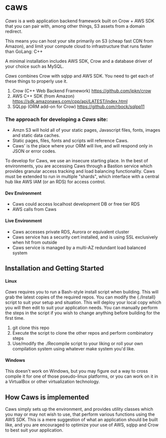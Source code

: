 # caws
_Caws_ is a web application backend framework built on Crow + AWS SDK that you can pair with, among other things, S3 assets from a domain redirect.  

This means you can host your site primarily on S3 (cheap fast CDN from Amazon), and limit your compute cloud to infrastructure that runs faster than GoLang: C++

A minimal installation includes AWS SDK, Crow and a database driver of your choice such as MySQL.

_Caws_ combines Crow with sqlpp and AWS SDK.  You need to get each of these things to properly use it.

1. Crow (C++ Web Backend Framework) https://github.com/ipkn/crow
2. AWS C++ SDK (from Amazon) https://sdk.amazonaws.com/cpp/api/LATEST/index.html
3. SQLpp (ORM add-on for Crow) https://github.com/rbock/sqlpp11

### The approach for developing a _Caws_ site:

* Amzn S3 will hold all of your static pages, Javascript files, fonts, images and static data caches. 
* Static pages, files, fonts and scripts will reference Caws.
* Caws' is the place where your ORM will live, and will respond only in JSON or error codes.

To develop for Caws, we use an insecure starting place.  In the best of environments, you are accessing Caws through a Bastion service which provides granular access tracking and load balancing functionality.  Caws must be extended to run in multiple "shards", which interface with a central hub like AWS IAM (or an RDS) for access control.

#### Dev Environment

* Caws could access localhost development DB or free tier RDS
* AWS calls from Caws

#### Live Environment

* Caws accesses private RDS, Aurora or equivalent cluster
* Caws service has a security cert installed, and is using SSL exclusively when hit from outside
* Caws service is managed by a multi-AZ redundant load balanced system

## Installation and Getting Started

#### Linux

_Caws_ requires you to run a Bash-style install script when building.  This will grab the latest copies of the required repos.  You can modify the {./Install} script to suit your setup and situation.  This will deploy your local copy which you will then edit to suit your application needs. You can manually perform the steps in the script if you wish to change anything before building for the first time.

1. git clone this repo
2. Execute the script to clone the other repos and perform combinatory steps
3. Use/modify the ./Recompile script to your liking or roll your own compilation system using whatever make system you'd like.

#### Windows

This doesn't work on Windows, but you may figure out a way to cross compile it for one of those pseudo-linux platforms, or you can work on it in a VirtualBox or other virtualization technology.

## How Caws is implemented

Caws simply sets up the environment, and provides utility classes which you may or may not wish to use, that perform various functions using the AWS SDK.  This is a mere suggestion of what an application should be built like, and you are encouraged to optimize your use of AWS, sqlpp and Crow to best suit your application.

